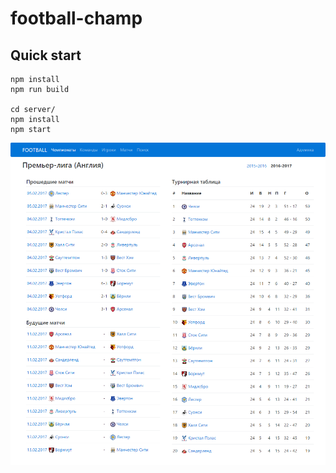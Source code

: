 # football-champ

## Quick start

    npm install
    npm run build
    
    cd server/
    npm install
    npm start

![football champ](football-champ.png)